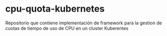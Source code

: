 # cpu-quota-kubernetes
Repositorio que contiene implementación de framework para la gestion de cuotas de tiempo de uso de CPU en un cluster Kuberentes
